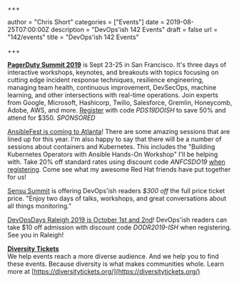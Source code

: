 +++

author = "Chris Short"
categories = ["Events"]
date = 2019-08-25T07:00:00Z
description = "DevOps'ish 142 Events"
draft = false
url = "142/events"
title = "DevOps'ish 142 Events"

+++

[**PagerDuty Summit 2019**](https://summit.pagerduty.com/) is Sept 23-25 in San Francisco. It's three days of interactive workshops, keynotes, and breakouts with topics focusing on cutting edge incident response techniques, resilience engineering, managing team health, continuous improvement, DevSecOps, machine learning, and other intersections with real-time operations. Join experts from Google, Microsoft, Hashicorp, Twilio, Salesforce, Gremlin, Honeycomb, Adobe, AWS, and more. [Register](https://summit.pagerduty.com/summit2019/register?c_280637=PDS19OT) with code *PDS19DOISH* to save 50% and attend for $350. *SPONSORED*

[AnsibleFest is coming to Atlanta](https://cshort.co/fest-reg)! There are some amazing sessions that are lined up for this year. I'm also happy to say that there will be a number of sessions about containers and Kubernetes. This includes the "Building Kubernetes Operators with Ansible Hands-On Workshop" I'll be helping with. Take 20% off standard rates using discount code *ANFCSDO19* [when registering](https://cshort.co/fest-reg). Come see what my awesome Red Hat friends have put together for us!

[Sensu Summit](https://ti.to/sensu/sensu-summit-2019/discount/DevOpsIsh) is offering DevOps'ish readers *$300 off* the full price ticket price. "Enjoy two days of talks, workshops, and great conversations about all things monitoring."

[DevOpsDays Raleigh 2019 is October 1st and 2nd](https://devopsdays.org/events/2019-raleigh/welcome/)! DevOps'ish readers can take $10 off admission with discount code *DODR2019-ISH* when registering. See you in Raleigh!

[**Diversity Tickets**](https://diversitytickets.org/)  
We help events reach a more diverse audience. And we help you to find these events. Because diversity is what makes communities whole. Learn more at [https://diversitytickets.org/](https://diversitytickets.org/)
